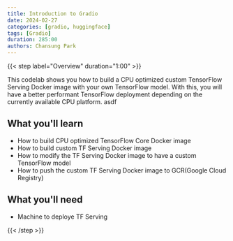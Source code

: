 ```yaml
---
title: Introduction to Gradio
date: 2024-02-27
categories: [gradio, huggingface]
tags: [Gradio]
duration: 285:00
authors: Chansung Park
---
```


{{< step label="Overview" duration="1:00" >}}

This codelab shows you how to build a CPU optimized custom TensorFlow Serving Docker image with your own TensorFlow model. With this, you will have a better performant TensorFlow deployment depending on the currently available CPU platform. asdf

## **What you'll learn**
- How to build CPU optimized TensorFlow Core Docker image
- How to build custom TF Serving Docker image
- How to modify the TF Serving Docker image to have a custom TensorFlow model
- How to push the custom TF Serving Docker image to GCR(Google Cloud Registry) 

## **What you'll need**
- Machine to deploye TF Serving

{{< /step >}}